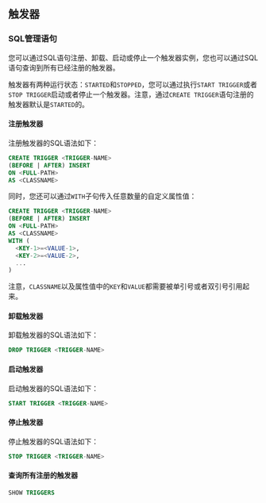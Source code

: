 <!--

    Licensed to the Apache Software Foundation (ASF) under one
    or more contributor license agreements.  See the NOTICE file
    distributed with this work for additional information
    regarding copyright ownership.  The ASF licenses this file
    to you under the Apache License, Version 2.0 (the
    "License"); you may not use this file except in compliance
    with the License.  You may obtain a copy of the License at
    
        http://www.apache.org/licenses/LICENSE-2.0
    
    Unless required by applicable law or agreed to in writing,
    software distributed under the License is distributed on an
    "AS IS" BASIS, WITHOUT WARRANTIES OR CONDITIONS OF ANY
    KIND, either express or implied.  See the License for the
    specific language governing permissions and limitations
    under the License.

-->



## 触发器



### SQL管理语句

您可以通过SQL语句注册、卸载、启动或停止一个触发器实例，您也可以通过SQL语句查询到所有已经注册的触发器。

触发器有两种运行状态：`STARTED`和`STOPPED`，您可以通过执行`START TRIGGER`或者`STOP TRIGGER`启动或者停止一个触发器。注意，通过`CREATE TRIGGER`语句注册的触发器默认是`STARTED`的。



#### 注册触发器

注册触发器的SQL语法如下：

```sql
CREATE TRIGGER <TRIGGER-NAME>
(BEFORE | AFTER) INSERT
ON <FULL-PATH>
AS <CLASSNAME>
```

同时，您还可以通过`WITH`子句传入任意数量的自定义属性值：

```sql
CREATE TRIGGER <TRIGGER-NAME>
(BEFORE | AFTER) INSERT
ON <FULL-PATH>
AS <CLASSNAME>
WITH (
  <KEY-1>=<VALUE-1>, 
  <KEY-2>=<VALUE-2>, 
  ...
)
```

注意，`CLASSNAME`以及属性值中的`KEY`和`VALUE`都需要被单引号或者双引号引用起来。



#### 卸载触发器

卸载触发器的SQL语法如下：

```sql
DROP TRIGGER <TRIGGER-NAME>
```



#### 启动触发器

启动触发器的SQL语法如下：

```sql
START TRIGGER <TRIGGER-NAME>
```



#### 停止触发器

停止触发器的SQL语法如下：

```sql
STOP TRIGGER <TRIGGER-NAME>
```



#### 查询所有注册的触发器

``` sql
SHOW TRIGGERS
```

